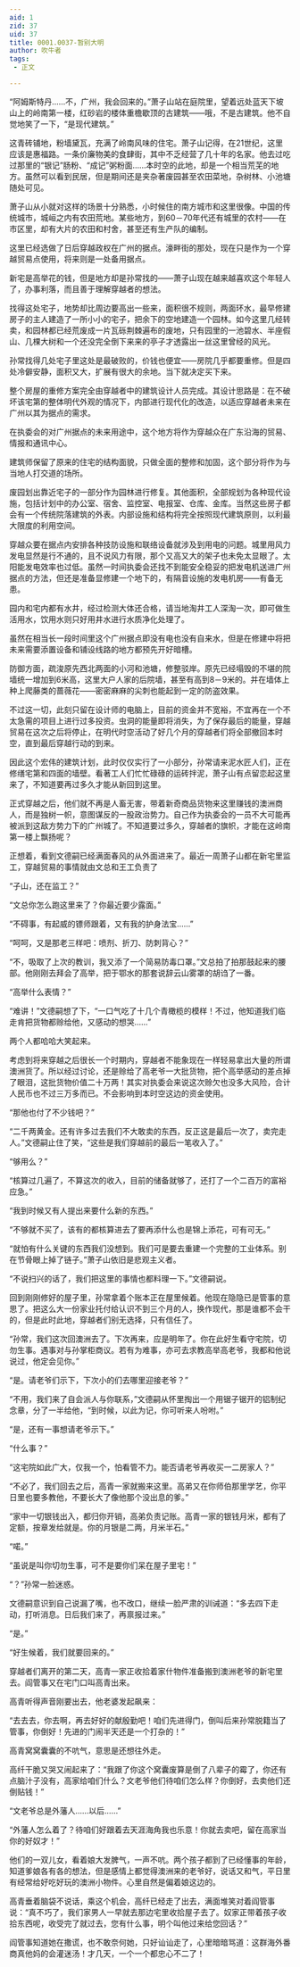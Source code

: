 ```yaml
---
aid: 1
zid: 37
uid: 37
title: 0001.0037-暂别大明
author: 吹牛者
tags: 
 - 正文

---
```




  “阿姆斯特丹……不，广州，我会回来的。”萧子山站在庭院里，望着远处蓝天下坡山上的岭南第一楼，红砂岩的楼体重檐歇顶的古建筑——哦，不是古建筑。他不自觉地笑了一下，“是现代建筑。”

  这青砖铺地，粉墙黛瓦，充满了岭南风味的住宅。萧子山记得，在21世纪，这里应该是惠福路。一条价廉物美的食肆街，其中不乏经营了几十年的名家。他去过吃过那里的“银记”肠粉、“成记”粥粉面……本时空的此地，却是一个相当荒芜的地方。虽然可以看到民居，但是期间还是夹杂著废园甚至农田菜地，杂树林、小池塘随处可见。

  萧子山从小就对这样的场景十分熟悉，小时候住的南方城市和这里很像。中国的传统城市，城峘之内有农田荒地。某些地方，到60－70年代还有城里的农村——在市区里，却有大片的农田和村舍，甚至还有生产队的编制。

  这里已经选做了日后穿越政权在广州的据点。濠畔街的那处，现在只是作为一个穿越贸易点使用，将来则是一处备用据点。

  新宅是高举花的钱，但是地方却是孙常找的——萧子山现在越来越喜欢这个年轻人了，办事利落，而且善于理解穿越者的想法。

  找得这处宅子，地势却比周边要高出一些来，面积很不规则，两面环水，最早修建房子的主人建造了一所小小的宅子，把余下的空地建造一个园林。如今这里几经转卖，和园林都已经荒废成一片瓦砾荆棘遍布的废地，只有园里的一池碧水、半座假山、几棵大树和一个还没完全倒下来来的亭子才透露出一丝这里曾经的风光。

  孙常找得几处宅子里这处是最破败的，价钱也便宜——房院几乎都要重修。但是四处冷僻安静，面积又大，扩展有很大的余地。当下就决定买下来。

  整个房屋的重修方案完全由穿越者中的建筑设计人员完成。其设计思路是：在不破坏该宅第的整体明代外观的情况下，内部进行现代化的改造，以适应穿越者未来在广州以其为据点的需求。

  在执委会的对广州据点的未来用途中，这个地方将作为穿越众在广东沿海的贸易、情报和通讯中心。

  建筑师保留了原来的住宅的结构面貌，只做全面的整修和加固，这个部分将作为与当地人打交道的场所。

  废园划出靠近宅子的一部分作为园林进行修复。其他面积，全部规划为各种现代设施，包括计划中的办公室、宿舍、监控室、电报室、仓库、金库。当然这些房子都会有一个传统院落建筑的外表。内部设施和结构将完全按照现代建筑原则，以利最大限度的利用空间。

  穿越众要在据点内安排各种技防设施和联络设备就涉及到用电的问题。城里用风力发电显然是行不通的，且不说风力有限，那个又高又大的架子也未免太显眼了。太阳能发电效率也过低。虽然一时间执委会还找不到能安全稳妥的把发电机送进广州据点的方法，但还是准备显修建一个地下的，有隔音设施的发电机房——有备无患。

  园内和宅内都有水井，经过检测大体还合格，请当地淘井工人深淘一次，即可做生活用水，饮用水则只好用井水进行水质净化处理了。

  虽然在相当长一段时间里这个广州据点即没有电也没有自来水，但是在修建中将把未来需要添置设备和铺设线路的地方都预先开好暗槽。

  防御方面，疏浚原先西北两面的小河和池塘，修整驳岸。原先已经塌毁的不堪的院墙统一增加到6米高，这里大户人家的后院墙，甚至有高到8－9米的。并在墙体上种上爬藤类的蔷薇花——密密麻麻的尖刺也能起到一定的防盗效果。

  不过这一切，此刻只留在设计师的电脑上，目前的资金并不宽裕，不宜再在一个不太急需的项目上进行过多投资。虫洞的能量即将消失，为了保存最后的能量，穿越贸易在这次之后将停止，在明代时空活动了好几个月的穿越者们将全部撤回本时空，直到最后穿越行动的到来。

  因此这个宏伟的建筑计划，此时仅仅实行了一小部分，孙常请来泥水匠人们，正在修缮宅第和四面的墙壁。看著工人们忙忙碌碌的运砖拌泥，萧子山有点留恋起这里来了，不知道要再过多久才能从新回到这里。

  正式穿越之后，他们就不再是人畜无害，带着新奇商品货物来这里赚钱的澳洲商人，而是独树一帜，意图谋反的一股政治势力。自己作为执委会的一员不大可能再被派到这敌方势力下的广州城了。不知道要过多久，穿越者的旗帜，才能在这岭南第一楼上飘扬呢？

  正想着，看到文德嗣已经满面春风的从外面进来了。最近一周萧子山都在新宅里监工，穿越贸易的事情就由文总和王工负责了

  “子山，还在监工？”

  “文总你怎么跑这里来了？你最近要少露面。”

  “不碍事，有起威的镖师跟着，又有我的护身法宝……”

  “呵呵，又是那老三样吧：喷剂、折刀、防刺背心？”

  “不，吸取了上次的教训，我又添了一个简易防毒口罩。”文总拍了拍那鼓起来的腰部。他刚刚去拜会了高举，把于鄂水的那套说辞云山雾罩的胡诌了一番。

  “高举什么表情？”

  “难讲！”文德嗣想了下，“一口气吃了十几个青橄榄的模样！不过，他知道我们临走肯把货物都赊给他，又感动的想哭……”

  两个人都哈哈大笑起来。

  考虑到将来穿越之后很长一个时期内，穿越者不能象现在一样轻易拿出大量的所谓澳洲货了。所以经过讨论，还是赊给了高老爷一大批货物，把个高举感动的差点掉了眼泪，这批货物价值二十万两！其实对执委会来说这次赊欠也没多大风险，合计人民币也不过三万多而已。不会影响到本时空这边的资金使用。

  “那他也付了不少钱吧？”

  “二千两黄金。还有许多过去我们不大敢卖的东西，反正这是最后一次了，卖完走人。”文德嗣止住了笑，“这些是我们穿越前的最后一笔收入了。”

  “够用么？”

  “核算过几遍了，不算这次的收入，目前的储备就够了，还打了一个二百万的富裕应急。”

  “我到时候又有人提出来要什么新的东西。”

  “不够就不买了，该有的都核算进去了要再添什么也是锦上添花，可有可无。”

  “就怕有什么关键的东西我们没想到。我们可是要去重建一个完整的工业体系。别在节骨眼上掉了链子。”萧子山依旧是悲观主义者。

  “不说扫兴的话了，我们把这里的事情也都料理一下。”文德嗣说。

  回到刚刚修好的屋子里，孙常拿着个账本正在屋里候着。他现在隐隐已是管事的意思了。把这么大一份家业托付给认识不到三个月的人，换作现代，那是谁都不会干的，但是此时此地，穿越者们别无选择，只有信任了。

  “孙常，我们这次回澳洲去了。下次再来，应是明年了。你在此好生看守宅院，切勿生事。遇事对与孙掌柜商议。若有为难事，亦可去求教高举高老爷，我都和他说说过，他定会见你。”

  “是。请老爷们示下，下次小的们去哪里迎接老爷？”

  “不用，我们来了自会派人与你联系，”文德嗣从怀里掏出一个用锯子锯开的铝制纪念章，分了一半给他，“到时候，以此为记，你可听来人吩咐。”

  “是，还有一事想请老爷示下。”

  “什么事？”

  “这宅院如此广大，仅我一个，怕看管不力。能否请老爷再收买一二房家人？”

  “不必了，我们回去之后，高青一家就搬来这里。高弟又在你师伯那里学艺，你平日里也要多教他，不要长大了像他那个没出息的爹。”

  “家中一切银钱出入，都归你开销，高弟负责记账。高青一家的银钱月米，都有了定额，按章发给就是。你的月银是二两，月米半石。”

  “喏。”

  “虽说是叫你切勿生事，可不是要你们呆在屋子里宅！”

  “？”孙常一脸迷惑。

  文德嗣意识到自己说漏了嘴，也不改口，继续一脸严肃的训诫道：“多去四下走动，打听消息。日后我们来了，再禀报过来。”

  “是。”

  “好生候着，我们就要回来的。”

  穿越者们离开的第二天，高青一家正收拾着家什物件准备搬到澳洲老爷的新宅里去。阎管事又在宅门口叫高青出来。

  高青听得声音刚要出去，他老婆发起飙来：

  “去去去，你去啊，再去好好的献殷勤吧！咱们先进得门，倒叫后来孙常脱籍当了管事，你倒好！先进的门闹半天还是一个打杂的！”

  高青窝窝囊囊的不吭气，意思是还想往外走。

  高纤干脆又哭又闹起来了：“我跟了你这个窝囊废算是倒了八辈子的霉了，你还有点脑汁子没有，高家给咱们什么？文老爷他们待咱们怎么样？你倒好，去卖他们还倒贴钱！”

  “文老爷总是外藩人……以后……”

  “外藩人怎么着了？待咱们好跟着去天涯海角我也乐意！你就去卖吧，留在高家当你的好奴才！”

  他们的一双儿女，看着娘大发脾气，一声不吭。两个孩子都到了已经懂事的年龄，知道爹娘各有各的想法，但是感情上都觉得澳洲来的老爷好，说话又和气，平日里有经常给好吃好玩的澳洲小物件。心里自然是偏着娘这边的。

  高青垂着脑袋不说话，乘这个机会，高纤已经走了出去，满面堆笑对着阎管事说：“真不巧了，我们家男人一早就去那边宅里收拾屋子去了。奴家正带着孩子收拾东西呢，收受完了就过去，您有什么事，明个叫他过来给您回话？”

  阎管事知道她在撒谎，也不敢奈何她，只好讪讪走了，心里暗暗骂道：这群海外番商真他妈的会灌迷汤！才几天，一个一个都忠心不二了！


